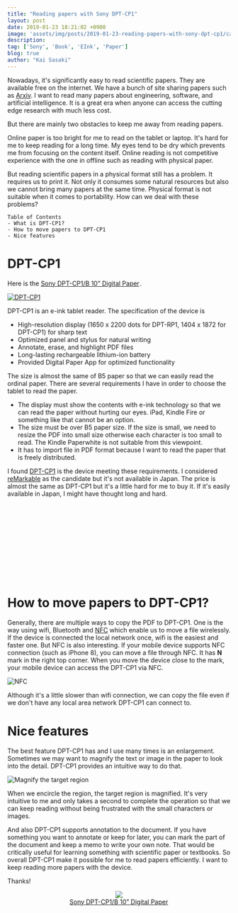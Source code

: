 ```yaml
---
title: "Reading papers with Sony DPT-CP1"
layout: post
date: 2019-01-23 18:21:02 +0900
image: 'assets/img/posts/2019-01-23-reading-papers-with-sony-dpt-cp1/catch.jpg'
description:
tag: ['Sony', 'Book', 'EInk', 'Paper']
blog: true
author: "Kai Sasaki"
---
```


Nowadays, it's significantly easy to read scientific papers. They are available free on the internet. We have a bunch of site sharing papers such as [Arxiv](https://arxiv.org/). I want to read many papers about engineering, software, and artificial intelligence. It is a great era when anyone can access the cutting edge research with much less cost. 

But there are mainly two obstacles to keep me away from reading papers. 

Online paper is too bright for me to read on the tablet or laptop. It's hard for me to keep reading for a long time. My eyes tend to be dry which prevents me from focusing on the content itself. Online reading is not competitive experience with the one in offline such as reading with physical paper. 

But reading scientific papers in a physical format still has a problem. It requires us to print it. Not only it consumes some natural resources but also we cannot bring many papers at the same time. Physical format is not suitable when it comes to portability. How can we deal with these problems?

```
Table of Contents
- What is DPT-CP1?
- How to move papers to DPT-CP1
- Nice features
```

# DPT-CP1

Here is the <a target="_blank" href="https://www.amazon.com/gp/product/B07BYKZ9P3/ref=as_li_tl?ie=UTF8&camp=1789&creative=9325&creativeASIN=B07BYKZ9P3&linkCode=as2&tag=lewuathe-20&linkId=f3f95e0d8f4cc7ff69cca60f7fa49bb9">Sony DPT-CP1/B 10” Digital Paper</a><img src="//ir-na.amazon-adsystem.com/e/ir?t=lewuathe-20&l=am2&o=1&a=B07BYKZ9P3" width="1" height="1" border="0" alt="" style="border:none !important; margin:0px !important;" />.

[![DPT-CP1](/assets/img/posts/2019-01-23-reading-papers-with-sony-dpt-cp1/dpt-cp1.jpg)](https://amzn.to/2W9gEQ2)

DPT-CP1 is an e-ink tablet reader. The specification of the device is

- High-resolution display (1650 x 2200 dots for DPT-RP1, 1404 x 1872 for DPT-CP1) for sharp text
- Optimized panel and stylus for natural writing
- Annotate, erase, and highlight PDF files
- Long-lasting rechargeable lithium-ion battery
- Provided Digital Paper App for optimized functionality

The size is almost the same of B5 paper so that we can easily read the ordinal paper. There are several requirements I have in order to choose the tablet to read the paper. 

- The display must show the contents with e-ink technology so that we can read the paper without hurting our eyes. iPad, Kindle Fire or something like that cannot be an option.
- The size must be over B5 paper size. If the size is small, we need to resize the PDF into small size otherwise each character is too small to read. The Kindle Paperwhite is not suitable from this viewpoint. 
- It has to import file in PDF format because I want to read the paper that is freely distributed. 

I found [DPT-CP1](https://amzn.to/2WeeRcj) is the device meeting these requirements. I considered [reMarkable](https://remarkable.com/) as the candidate but it's not available in Japan. The price is almost the same as DPT-CP1 but it's a little hard for me to buy it. If it's easily available in Japan, I might have thought long and hard. 

<div class="iframely-embed"><div class="iframely-responsive" style="height: 168px; padding-bottom: 0;"><a href="https://remarkable.com" data-iframely-url="//cdn.iframe.ly/api/iframe?url=https%3A%2F%2Fremarkable.com%2F&amp;key=bdc42bc7d0ac2cb711b2a2dd9dadd063"></a></div></div><script async src="//cdn.iframe.ly/embed.js" charset="utf-8"></script>

# How to move papers to DPT-CP1?

Generally, there are multiple ways to copy the PDF to DPT-CP1. One is the way using wifi, Bluetooth and [NFC](https://en.wikipedia.org/wiki/Near-field_communication) which enable us to move a file wirelessly. If the device is connected the local network once, wifi is the easiest and faster one. But NFC is also interesting. If your mobile device supports NFC connection (such as iPhone 8), you can move a file through NFC. It has **N** mark in the right top corner. When you move the device close to the mark, your mobile device can access the DPT-CP1 via NFC.

![NFC](/assets/img/posts/2019-01-23-reading-papers-with-sony-dpt-cp1/nfc.jpg)

Although it's a little slower than wifi connection, we can copy the file even if we don't have any local area network DPT-CP1 can connect to.

# Nice features

The best feature DPT-CP1 has and I use many times is an enlargement. Sometimes we may want to magnify the text or image in the paper to look into the detail. DPT-CP1 provides an intuitive way to do that.

![Magnify the target region](/assets/img/posts/2019-01-23-reading-papers-with-sony-dpt-cp1/magnify.jpg)

When we encircle the region, the target region is magnified. It's very intuitive to me and only takes a second to complete the operation so that we can keep reading without being frustrated with the small characters or images. 

And also DPT-CP1 supports annotation to the document. If you have something you want to annotate or keep for later, you can mark the part of the document and keep a memo to write your own note. That would be critically useful for learning something with scientific paper or textbooks. So overall DPT-CP1 make it possible for me to read papers efficiently. I want to keep reading more papers with the device. 

Thanks!

<div style="text-align: center;">
<a target="_blank"  href="https://www.amazon.com/gp/product/B07BYKZ9P3/ref=as_li_tl?ie=UTF8&camp=1789&creative=9325&creativeASIN=B07BYKZ9P3&linkCode=as2&tag=lewuathe-20&linkId=ab66c43853cf04fe04747ac5fec6f1f8"><img border="0" src="//ws-na.amazon-adsystem.com/widgets/q?_encoding=UTF8&MarketPlace=US&ASIN=B07BYKZ9P3&ServiceVersion=20070822&ID=AsinImage&WS=1&Format=_SL250_&tag=lewuathe-20" ></a><img src="//ir-na.amazon-adsystem.com/e/ir?t=lewuathe-20&l=am2&o=1&a=B07BYKZ9P3" width="1" height="1" border="0" alt="" style="border:none !important; margin:0px !important;" />
<br>
<a target="_blank" href="https://www.amazon.com/gp/product/B07BYKZ9P3/ref=as_li_tl?ie=UTF8&camp=1789&creative=9325&creativeASIN=B07BYKZ9P3&linkCode=as2&tag=lewuathe-20&linkId=8b30c336d07d622787459662d885e8bc">Sony DPT-CP1/B 10” Digital Paper</a><img src="//ir-na.amazon-adsystem.com/e/ir?t=lewuathe-20&l=am2&o=1&a=B07BYKZ9P3" width="1" height="1" border="0" alt="" style="border:none !important; margin:0px !important;" />
</div>
